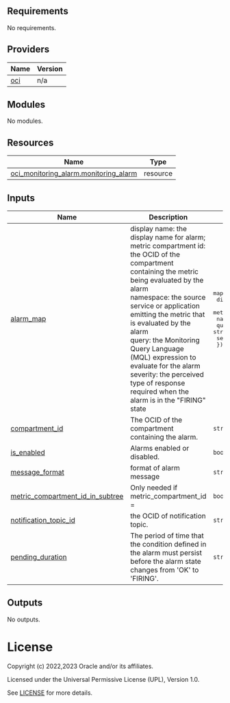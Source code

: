 <!-- BEGIN_TF_DOCS -->
## Requirements

No requirements.

## Providers

| Name | Version |
|------|---------|
| <a name="provider_oci"></a> [oci](#provider\_oci) | n/a |

## Modules

No modules.

## Resources

| Name | Type |
|------|------|
| [oci_monitoring_alarm.monitoring_alarm](https://registry.terraform.io/providers/oracle/oci/latest/docs/resources/monitoring_alarm) | resource |

## Inputs

| Name | Description | Type | Default | Required |
|------|-------------|------|---------|:--------:|
| <a name="input_alarm_map"></a> [alarm\_map](#input\_alarm\_map) | display name: the display name for alarm;<br>    metric compartment id: the OCID of the compartment containing the metric being evaluated by the alarm<br>    namespace: the source service or application emitting the metric that is evaluated by the alarm<br>    query: the Monitoring Query Language (MQL) expression to evaluate for the alarm<br>    severity: the perceived type of response required when the alarm is in the "FIRING" state | <pre>map(object({<br>    display_name          = string,<br>    metric_compartment_id = string,<br>    namespace             = string,<br>    query                 = string,<br>    severity              = string,<br>  }))</pre> | n/a | yes |
| <a name="input_compartment_id"></a> [compartment\_id](#input\_compartment\_id) | The OCID of the compartment containing the alarm. | `string` | `""` | no |
| <a name="input_is_enabled"></a> [is\_enabled](#input\_is\_enabled) | Alarms enabled or disabled. | `bool` | `false` | no |
| <a name="input_message_format"></a> [message\_format](#input\_message\_format) | format of alarm message | `string` | `"ONS_OPTIMIZED"` | no |
| <a name="input_metric_compartment_id_in_subtree"></a> [metric\_compartment\_id\_in\_subtree](#input\_metric\_compartment\_id\_in\_subtree) | Only needed if metric\_compartment\_id = <tenancy OCID> | `bool` | `false` | no |
| <a name="input_notification_topic_id"></a> [notification\_topic\_id](#input\_notification\_topic\_id) | the OCID of notification topic. | `string` | n/a | yes |
| <a name="input_pending_duration"></a> [pending\_duration](#input\_pending\_duration) | The period of time that the condition defined in the alarm must persist before the alarm state changes from 'OK' to 'FIRING'. | `string` | `"PT5M"` | no |

## Outputs

No outputs.
<!-- END_TF_DOCS -->

# License

Copyright (c) 2022,2023 Oracle and/or its affiliates.

Licensed under the Universal Permissive License (UPL), Version 1.0.

See [LICENSE](../../LICENSE) for more details.